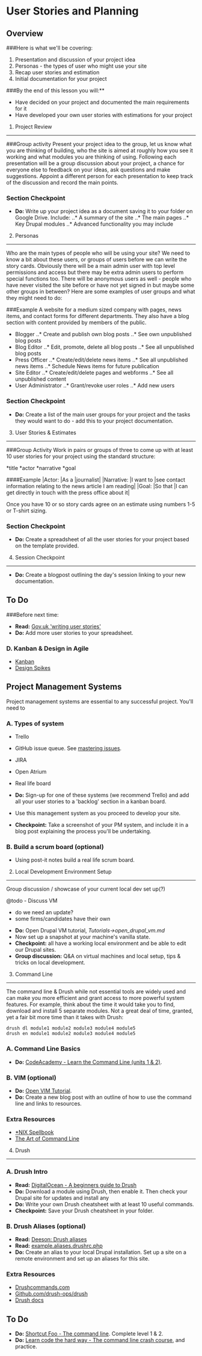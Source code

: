User Stories and Planning
=========================

Overview
--------
###Here is what we'll be covering:

1. Presentation and discussion of your project idea
2. Personas - the types of user who might use your site
3. Recap user stories and estimation 
4. Initial documentation for your project

###By the end of this lesson you will:**

* Have decided on your project and documented the main requirements for it
* Have developed your own user stories with estimations for your project


1) Project Review
-----------------
###Group activity
Present your project idea to the group, let us know what you are thinking of building, who the site is aimed at roughly how you see it working and what modules you are thinking of using. Following each presentation will be a group discussion about your project, a chance for everyone else to feedback on your ideas, ask questions and make suggestions. Appoint a different person for each presentation to keep track of the discussion and record the main points.

### Section Checkpoint

* __Do:__ Write up your project idea as a document saving it to your folder on Google Drive. Include:
..* A summary of the site
..* The main pages
..* Key Drupal modules
..* Advanced functionality you may include 

2) Personas
-----------
Who are the main types of people who will be using your site? We need to know a bit about these users, or groups of users before we can write the story cards. Obviously there will be a main admin user with top level permissions and access but there may be extra admin users to perform special functions too. There will be anonymous users as well - people who have never visited the site before or have not yet signed in but maybe some other groups in between? Here are some examples of user groups and what they might need to do:

###Example
A website for a medium sized company with pages, news items, and contact forms for different departments. They also have a blog section with content provided by members of the public.

* Blogger
..* Create and publish own blog posts
..* See own unpublished blog posts
* Blog Editor
..* Edit, promote, delete all blog posts
..* See all unpublished blog posts
* Press Officer 
..* Create/edit/delete news items
..* See all unpublished news items
..* Schedule News items for future publication
* Site Editor
..* Create/edit/delete pages and webforms
..* See all unpublished content
* User Administrator
..* Grant/revoke user roles
..* Add new users

### Section Checkpoint
* __Do:__ Create a list of the main user groups for your project and the tasks they would want to do - add this to your project documentation.

3) User Stories & Estimates
---------------------------
###Group Activity
Work in pairs or groups of three to come up with at least 10 user stories for your project using the standard structure:

*title
*actor
*narrative
*goal

####Example
|Actor: |As a |journalist|
|Narrative: |I want to |see contact information relating to the news article I am reading|
|Goal: |So that	|I can get directly in touch with the press office about it|

Once you have 10 or so story cards agree on an estimate using numbers 1-5 or T-shirt sizing.

### Section Checkpoint
* __Do:__ Create a spreadsheet of all the user stories for your project based on the template provided.


4) Session Checkpoint
---------------------
* __Do:__ Create a blogpost outlining the day's session linking to your new documentation.

To Do
-----
###Before next time:
* __Read:__ [Gov.uk 'writing user stories'](https://www.gov.uk/service-manual/agile/writing-user-stories.html)
* __Do:__ Add more user stories to your spreadsheet.















### D. Kanban & Design in Agile 

* [Kanban](https://www.atlassian.com/agile/kanban)
* [Design Spikes](http://www.smashingmagazine.com/2012/11/06/design-spikes-fit-big-picture-ux-agile-development/)

Project Management Systems
--------------------------

Project management systems are essential to any successful project. You'll need to

### A. Types of system

* Trello
* GitHub issue queue. See [mastering issues](https://guides.github.com/features/issues/).
* JIRA
* Open Atrium
* Real life board

* __Do:__ Sign-up for one of these systems (we recommend Trello) and add all your user stories to a 'backlog' section in a kanban board.
* Use this management system as you proceed to develop your site.

* __Checkpoint:__ Take a screenshot of your PM system, and include it in a blog post explaining the process you'll be undertaking.

### B. Build a scrum board (optional)

* Using post-it notes build a real life scrum board.





2) Local Development Environment Setup
--------------------------------------

Group discussion / showcase of your current local dev set up(?)

@todo - Discuss VM 

- do we need an update?
- some firms/candidates have their own 

* __Do:__ Open Drupal VM tutorial, *Tutorials->open_drupal_vm.md*
* Now set up a snapshot at your machine's vanilla state.
* __Checkpoint:__ all have a working local environment and be able to edit our Drupal sites.
* __Group discussion:__ Q&A on virtual machines and local setup, tips & tricks on local development.

3) Command Line
---------------
The command line & Drush while not essential tools are widely used and can make you more efficient and grant access to more powerful system features. For example, think about the time it would take you to find, download and install 5 separate modules. Not a great deal of time, granted, yet a fair bit more time than it takes with Drush:

```
drush dl module1 module2 module3 module4 module5
drush en module1 module2 module3 module4 module5
```

### A. Command Line Basics

* __Do:__ [CodeAcademy - Learn the Command Line (units 1 & 2)](https://www.codecademy.com/learn/learn-the-command-line).

### B. VIM (optional)

* __Do:__ [Open VIM Tutorial](http://www.openvim.com/tutorial.html).
* __Do:__ Create a new blog post with an outline of how to use the command line and links to resources.

### Extra Resources

* [*NIX Spellbook](http://nixsrv.com/)
* [The Art of Command Line](https://github.com/jlevy/the-art-of-command-line)

4) Drush
--------

### A. Drush Intro

* __Read:__ [DigitalOcean - A beginners guide to Drush](https://www.digitalocean.com/community/tutorials/a-beginner-s-guide-to-drush-the-drupal-shell)
* __Do:__ Download a module using Drush, then enable it. Then check your Drupal site for updates and install any
* __Do:__ Write your own Drush cheatsheet with at least 10 useful commands.
* __Checkpoint:__ Save your Drush cheatsheet in your folder.

### B. Drush Aliases (optional)

* __Read:__ [Deeson: Drush aliases](https://www.deeson.co.uk/labs/drupal-drush-aliases-and-how-use-them)
* __Read:__ [example.aliases.drushrc.php](https://github.com/drush-ops/drush/blob/master/examples/example.aliases.drushrc.php)
* __Do:__ Create an alias to your local Drupal installation. Set up a site on a remote environment and set up an aliases for this site.

### Extra Resources

* [Drushcommands.com](http://drushcommands.com/)
* [Github.com/drush-ops/drush](http://drush.ws/)
* [Drush docs](http://docs.drush.org/)

To Do
-----
* __Do:__ [Shortcut Foo - The command line](https://www.shortcutfoo.com/app/dojos/command-line). Complete level 1 & 2.
* __Do:__ [Learn code the hard way - The command line crash course](http://cli.learncodethehardway.org/book/), and practice.